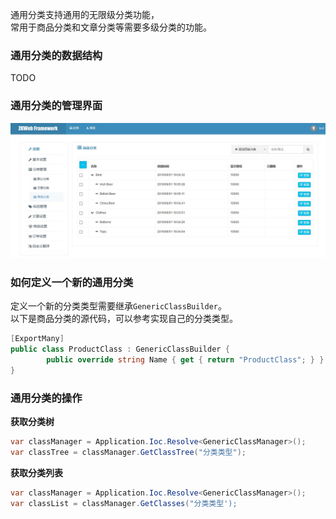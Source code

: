通用分类支持通用的无限级分类功能，<br/>
常用于商品分类和文章分类等需要多级分类的功能。<br/>

### 通用分类的数据结构

TODO

### 通用分类的管理界面

![通用分类的管理界面](../img/generic_class.jpg)

### 如何定义一个新的通用分类

定义一个新的分类类型需要继承`GenericClassBuilder`。<br/>
以下是商品分类的源代码，可以参考实现自己的分类类型。<br/>

```csharp
[ExportMany]
public class ProductClass : GenericClassBuilder {
		public override string Name { get { return "ProductClass"; } }
}
```

### 通用分类的操作

**获取分类树**

```csharp
var classManager = Application.Ioc.Resolve<GenericClassManager>();
var classTree = classManager.GetClassTree("分类类型");
```

**获取分类列表**

```csharp
var classManager = Application.Ioc.Resolve<GenericClassManager>();
var classList = classManager.GetClasses("分类类型');
```
